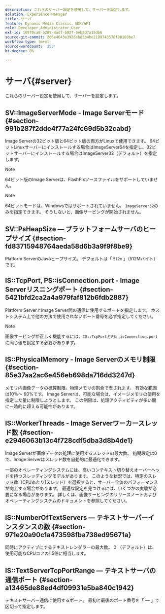 ```yaml
---
description: これらのサーバー設定を使用して、サーバーを設定します。
solution: Experience Manager
title: サーバ
feature: Dynamic Media Classic、SDK/API
role: Developer,Administrator,User
exl-id: 10970ca8-b209-4adf-b027-6eb8d7a15db6
source-git-commit: 206e4643e3926cb85b4be2189743578f88180be7
workflow-type: tm+mt
source-wordcount: '353'
ht-degree: 0%

---
```


# サーバ{#server}

これらのサーバー設定を使用して、サーバーを設定します。

## SV::ImageServerMode - Image Serverモード {#section-991b287f2dde4f77a24fc69d5b32cabd}

Image Serverの32ビット版と64ビット版の両方がLinuxで使用できます。 64ビットLinuxサーバーにインストールする場合はImageServer64を指定し、32ビットサーバーにインストールする場合はImageServer32（デフォルト）を指定します。

>[!NOTE]
>
>64ビット版のImage Serverは、FlashPixソースファイルをサポートしていません。

>[!NOTE]
>
>64ビットモードは、Windowsではサポートされていません。 `ImageServer32`のみを指定できます。 そうしないと、画像サービングが開始されません。

## SV::PsHeapSize — プラットフォームサーバのヒープサイズ {#section-fd83715948764aeda58d6b3a9f9f8be9}

Platform ServerのJavaヒープサイズ。 デフォルトは「 `512m` 」（512Mバイト）です。

## IS::TcpPort, PS::isConnection.port - Image Serverリスニングポート {#section-5421bfd2ca2a4a979faf812b6fdb2887}

Platform ServerとImage Server間の通信に使用するポートを指定します。 ホストシステム上で他の方法で使用されないポート番号を必ず指定してください。

>[!NOTE]
>
>画像サービングが正しく機能するには、`IS::TcpPort`と`PS::isConnection.port`に同じ値を設定する必要があります。

## IS::PhysicalMemory - Image Serverのメモリ制限 {#section-85e37aa2ac6e456eb698da716dd3247d}

メモリ内画像データの概算制限。物理メモリの割合で表されます。 有効な範囲は10%～ 90%です。 Image Serverは、可能な場合は、イメージメモリの使用を指定した量に制限しようとします。 この制限は、処理アクティビティが多い間に一時的に超える可能性があります。

## IS::WorkerThreads - Image Serverワーカースレッド数 {#section-e2946063b13c4f728cdf5dba3d8b4de1}

Image Serverが画像データの処理に使用するスレッドの最大数。 初期設定は0で、Image Serverはスレッド数を自動的に最適化できます。

一部のオペレーティングシステムには、高いコンテキスト切り替えオーバーヘッドを持つスレッディングモデルがあります。 このような状況では、特定のスレッド数（CPUあたり1スレッド）を選択すると、サーバー全体のパフォーマンスが向上する場合があります。 最適な設定を見つけるには、いくつかの実験が必要になる場合があります。 詳しくは、画像サービングのリリースノートおよびオペレーティングシステムのドキュメントを参照してください。

## IS::NumberOfTextServers — テキストサーバーインスタンスの数 {#section-971e20a90c1a473598fba738ed95671a}

同時にアクティブにするテキストレンダラーの最大数。 0 （デフォルト）は、使用可能なCPUコアの1.5倍に相当します。

## IS::TextServerTcpPortRange — テキストサーバの通信ポート {#section-a13465de88ed4df09931e5ba840c1942}

テキストサーバー通信に使用するポート。 最初と最後のポート番号を「 — 」で区切って指定します。
